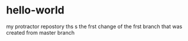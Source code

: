# hello-world
my protractor repostory
ths s the frst change of the frst branch that was created from master branch
